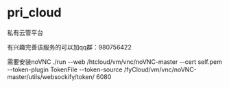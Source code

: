 # pri_cloud
私有云管平台

有兴趣完善该服务的可以加qq群：980756422


需要安装noVNC
./run --web /htcloud/vm/vnc/noVNC-master --cert self.pem --token-plugin TokenFile --token-source /fyCloud/vm/vnc/noVNC-master/utils/websockify/token/ 6080